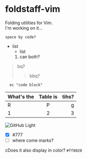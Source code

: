 # foldstaff-vim

Folding utilities for Vim.  
I'm working on it...  


    space by code?

+ list
  - list
  1. can both?

> bq?
> > bbq?

```vim
  ec "code block"
```

  |What's the |Table is|tihs?|
  |:--|:-:|--:|
  |R|P|g|
  |1|2|3|

![GitHub Light](https://github.com/github-light.png#gh-dark-mode-only)

- [x] #777
- [ ] where come marks?

cDoes it also display in color? `#ff8020`

